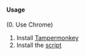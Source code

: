 #### Usage

(0. Use Chrome)
1. Install [Tampermonkey](https://chrome.google.com/webstore/detail/tampermonkey/dhdgffkkebhmkfjojejmpbldmpobfkfo?hl=en)
2. Install the [script](https://raw.githubusercontent.com/mcrichton/pulsarmonkey/master/pulsar.user.js)
